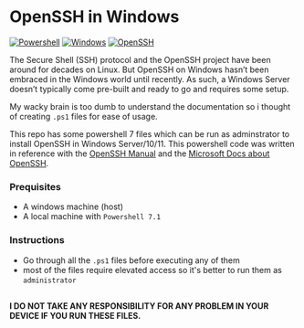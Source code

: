 # OpenSSH in Windows

[![Powershell](https://img.shields.io/badge/Powershell-%3E%3D7.1-blue?style=flat&logo=powershell)](https://learn.microsoft.com/en-us/powershell/scripting/install/installing-powershell-on-windows?view=powershell-7.3)
[![Windows](https://img.shields.io/badge/Windows-11-brightgreen?style=flat&logo=windows)]()
[![OpenSSH](https://img.shields.io/badge/OpenSSH-latest-pink?style=flat)]()


The Secure Shell (SSH) protocol and the OpenSSH project have been around for decades on Linux. But OpenSSH on Windows hasn’t been embraced in the Windows world until recently. As such, a Windows Server doesn’t typically come pre-built and ready to go and requires some setup.

My wacky brain is too dumb to understand the documentation so i thought of creating `.ps1` files for ease of usage.

This repo has some powershell 7 files which can be run as adminstrator to install OpenSSH in Windows Server/10/11.
This powershell code was written in reference with the [OpenSSH Manual](https://www.openssh.com/manual.html) and the [Microsoft Docs about OpenSSH](https://learn.microsoft.com/en-us/windows-server/administration/openssh/openssh_install_firstuse?tabs=gui).

### Prequisites
* A windows machine (host) 
* A local machine with `Powershell 7.1` 

### Instructions
* Go through all the `.ps1` files before executing any of them
* most of the files require elevated access so it's better to run them as `administrator`

##

**I DO NOT TAKE ANY RESPONSIBILITY FOR ANY PROBLEM IN YOUR DEVICE IF YOU RUN THESE FILES.**